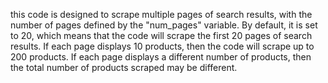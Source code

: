 this code is designed to scrape multiple pages of search results, with the number of pages defined by the "num_pages" variable. By default, it is set to 20, which means that the code will scrape the first 20 pages of search results. If each page displays 10 products, then the code will scrape up to 200 products. If each page displays a different number of products, then the total number of products scraped may be different.
